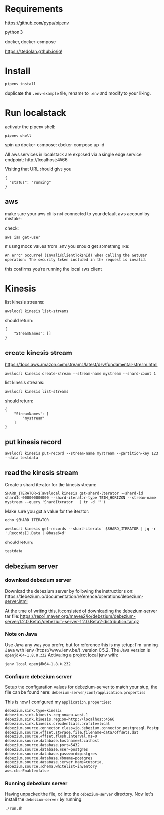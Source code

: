 # Requirements
https://github.com/pypa/pipenv

python 3

docker, docker-compose

https://stedolan.github.io/jq/

# Install
```
pipenv install
```

duplicate the `.env-example` file, rename to `.env` and modify to your liking.

# Run localstack
activate the pipenv shell:
```
pipenv shell
```

spin up docker-compose:
docker-compose up -d

All aws services in localstack are exposed via a single edge service endpoint:
http://localhost:4566

Visiting that URL should give you
```
{
  "status": "running"
}
```

## aws
make sure your aws cli is not connected to your default aws account by mistake:

check:
```
aws iam get-user
```

if using mock values from .env you should get something like:
```
An error occurred (InvalidClientTokenId) when calling the GetUser operation: The security token included in the request is invalid.
```
this confirms you're running the local aws client.

# Kinesis
list kinesis streams:
```
awslocal kinesis list-streams
```

should return:
```
{
    "StreamNames": []
}
```

## create kinesis stream

https://docs.aws.amazon.com/streams/latest/dev/fundamental-stream.html

```
awslocal kinesis create-stream --stream-name mystream --shard-count 1
```

list kinesis streams:
```
awslocal kinesis list-streams
```

should return:
```
{
    "StreamNames": [
        "mystream"
    ]
}
```

<!-- awslocal kinesis describe-stream --stream-name mystream -->

## put kinesis record

```
awslocal kinesis put-record --stream-name mystream --partition-key 123 --data testdata
```

## read the kinesis stream

Create a shard iterator for the kinesis stream:

```
SHARD_ITERATOR=$(awslocal kinesis get-shard-iterator --shard-id shardId-000000000000 --shard-iterator-type TRIM_HORIZON --stream-name mystream --query 'ShardIterator'  | tr -d '"')
```

Make sure you got a value for the iterator:
```
echo $SHARD_ITERATOR
```

```
awslocal kinesis get-records --shard-iterator $SHARD_ITERATOR | jq -r '.Records[].Data | @base64d'
```

should return:
```
testdata
```

## debezium server

### download debezium server

Download the debezium server by following the instructions on:
https://debezium.io/documentation/reference/operations/debezium-server.html

At the time of writing this, it consisted of downloading the debezium-server tar file:
https://repo1.maven.org/maven2/io/debezium/debezium-server/1.2.0.Beta2/debezium-server-1.2.0.Beta2-distribution.tar.gz

### Note on Java
Use Java any way you prefer, but for reference this is my setup:
I'm running Java with jenv (https://www.jenv.be/), version 0.5.2.
The Java version is `openjdk64-1.8.0.232`
Activating a project local jenv with:

```
jenv local openjdk64-1.8.0.232
```

### Configure debezium server
Setup the configuration values for debezium-server to match your stup, the file can be found here:
`debezium-server/conf/application.properties`

This is how I configured my `application.properties`:

```
debezium.sink.type=kinesis
debezium.sink.kinesis.region=eu-west-1
debezium.sink.kinesis.region=http://localhost:4566
debezium.sink.kinesis.creadentials.profile=local
debezium.source.connector.class=io.debezium.connector.postgresql.PostgresConnector
debezium.source.offset.storage.file.filename=data/offsets.dat
debezium.source.offset.flush.interval.ms=0
debezium.source.database.hostname=localhost
debezium.source.database.port=5432
debezium.source.database.user=postgres
debezium.source.database.password=postgres
debezium.source.database.dbname=postgres
debezium.source.database.server.name=tutorial
debezium.source.schema.whitelist=inventory
aws.cborEnable=false
```

### Running debezium server

Having unpacked the file, cd into the `debezium-server` directory.
Now let's install the `debezium-server` by running:

```
./run.sh
```

